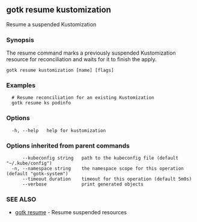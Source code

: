 ## gotk resume kustomization

Resume a suspended Kustomization

### Synopsis

The resume command marks a previously suspended Kustomization resource for reconciliation and waits for it to
finish the apply.

```
gotk resume kustomization [name] [flags]
```

### Examples

```
  # Resume reconciliation for an existing Kustomization
  gotk resume ks podinfo

```

### Options

```
  -h, --help   help for kustomization
```

### Options inherited from parent commands

```
      --kubeconfig string   path to the kubeconfig file (default "~/.kube/config")
  -n, --namespace string    the namespace scope for this operation (default "gotk-system")
      --timeout duration    timeout for this operation (default 5m0s)
      --verbose             print generated objects
```

### SEE ALSO

* [gotk resume](gotk_resume.md)	 - Resume suspended resources

